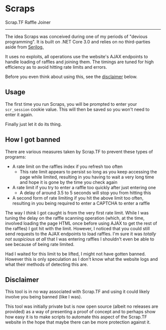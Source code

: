 # Scraps

Scrap.TF Raffle Joiner

---

The idea Scraps was conceived during one of my periods of "devious programming". It is built on .NET Core 3.0 and relies on no third-parties aside from [Serilog.](serilog)

It uses no exploits, all operations use the website's AJAX endpoints to handle loading of raffles and joining them. The timings are tuned for high efficiency as to avoid hitting rate limits and errors.

Before you even think about using this, see the [disclaimer](#disclaimer) below.

## Usage
The first time you run Scraps, you will be prompted to enter your `scr_session` cookie value. This will then be saved so you won't need to enter it again.

Finally just let it do its thing.

## How I got banned
There are various measures taken by Scrap&#46;TF to prevent these types of programs:
* A rate limit on the raffles index if you refresh too often
  * This rate limit appears to persist so long as you keep accessing the page while limited, resulting in you having to wait a very long time and hope it is gone by the time you check again
* A rate limit if you try to enter a raffle too quickly after just entering one
  * A delay of around 3.5 to 5 seconds will stop you from hitting this
* A second form of rate limiting if you hit the above limit too often, resulting in you being required to enter a CAPTCHA to enter a raffle

The way I _think_ I got caught is from the very first rate limit. While I was tuning the delay on the raffle scanning operation (which, at the time, involved loading the page HTML once before using AJAX to get the rest of the raffles) I got hit with the limit. However, I noticed that you could still send requests to the AJAX endpoints to load raffles. I'm sure it was _totally not suspicious at all_ that I was entering raffles I shouldn't even be able to see because of being rate limited.

Had I waited for this limit to be lifted, I might not have gotten banned. However this is only speculation as I don't know what the website logs and what their methods of detecting this are.

## Disclaimer

This tool is in no way associated with Scrap&#46;TF and using it could likely involve you being banned (like I was).

This tool was initially private but is now open source (albeit no releases are provided) as a way of presenting a proof of concept and to perhaps show how easy it is to make scripts to automate this aspect of the Scrap&#46;TF website in the hope that maybe there can be more protection against it.

[serilog]: https://serilog.net/